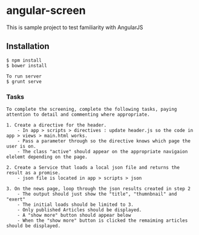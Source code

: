 # angular-screen

This is sample project to test familiarity with AngularJS

## Installation

	$ npm install
	$ bower install

	To run server
	$ grunt serve



### Tasks
	To complete the screening, complete the following tasks, paying attention to detail and commenting where appropriate.

	1. Create a directive for the header.
		- In app > scripts > directives : update header.js so the code in app > views > main.html works.
		- Pass a parameter through so the directive knows which page the user is on.
		- The class "active" should appear on the appropriate navigaion elelemt depending on the page.

	2. Create a Service that loads a local json file and returns the result as a promise.
		- json file is located in app > scripts > json

	3. On the news page, loop through the json results created in step 2
		- The output should just show the "title", "thumnbnail" and "exert"
		- The initial loads should be limited to 3.
		- Only published Articles should be displayed.
		- A "show more" button should appear below
		- When the "show more" button is clicked the remaiming articles should be displayed.
